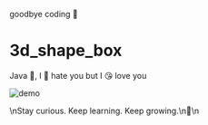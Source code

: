 goodbye coding 👋
# 3d_shape_box

Java 💩, I 🤬 hate you but I 😘 love you

![demo](./docs/demo.gif)

<!-- INSPIRATIONAL_QUOTE_START -->\nStay curious. Keep learning. Keep growing.\n🐶\n<!-- INSPIRATIONAL_QUOTE_END -->
